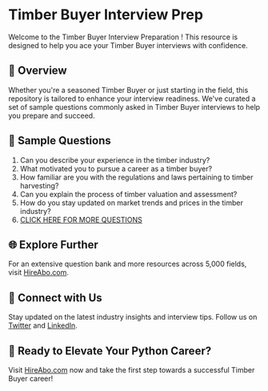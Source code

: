 # Timber Buyer Interview Prep

Welcome to the Timber Buyer Interview Preparation ! This resource is designed to help you ace your Timber Buyer interviews with confidence.

## 🚀 Overview

Whether you're a seasoned Timber Buyer or just starting in the field, this repository is tailored to enhance your interview readiness. We've curated a set of sample questions commonly asked in Timber Buyer interviews to help you prepare and succeed.

## 📝 Sample Questions

1. Can you describe your experience in the timber industry?
2. What motivated you to pursue a career as a timber buyer?
3. How familiar are you with the regulations and laws pertaining to timber harvesting?
4. Can you explain the process of timber valuation and assessment?
5. How do you stay updated on market trends and prices in the timber industry?
6. [CLICK HERE FOR MORE QUESTIONS](https://hireabo.com/job/10_2_3/Timber%20Buyer)

## 🌐 Explore Further

For an extensive question bank and more resources across 5,000 fields, visit [HireAbo.com](https://www.hireabo.com).

## 📱 Connect with Us

Stay updated on the latest industry insights and interview tips. Follow us on [Twitter](https://twitter.com/hireabo) and [LinkedIn](https://www.linkedin.com/in/hire-abo-3609972a8/).

## 🚀 Ready to Elevate Your Python Career?

Visit [HireAbo.com](https://www.hireabo.com) now and take the first step towards a successful Timber Buyer career!